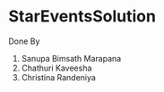 # StarEventsSolution

Done By
1. Sanupa Bimsath Marapana
2. Chathuri Kaveesha
3. Christina Randeniya
